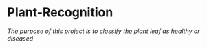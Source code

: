 # Plant-Recognition
*The purpose of this project is to classify the plant leaf as healthy or diseased*
